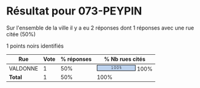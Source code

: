 # Résultat pour 073-PEYPIN

Sur l'ensemble de la ville il y a eu 2 réponses dont 1 réponses avec une rue citée (50%)

1 points noirs identifiés

| Rue | Vote | % réponses | % Nb rues cités|
|-----|------|------------|----------------|
| VALDONNE | 1 | 50% | <img src="../../img/bar_100.gif" />&nbsp;100%|
| **Total** | 1 | 50% | 100%|
